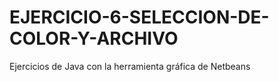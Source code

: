 # EJERCICIO-6-SELECCION-DE-COLOR-Y-ARCHIVO
Ejercicios de Java con la herramienta gráfica de Netbeans
